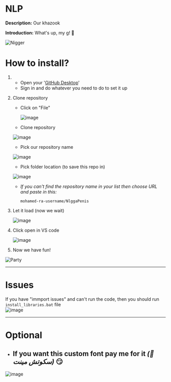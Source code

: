 # NLP
**Description:** Our khazook

**Introduction:**
What's up, my g! 🥷

![Nigger](https://media4.giphy.com/media/v1.Y2lkPTc5MGI3NjExeWdwbzM4Z2pjenNmN2J5am14enp6eXM4eHd3N3pzdGU5N2FqbXI4dCZlcD12MV9pbnRlcm5hbF9naWZfYnlfaWQmY3Q9Zw/LZaIwlg8dPAiqFw4VC/giphy.gif)


# How to install?
1) 
   * Open your '[GitHub Desktop](https://github.com/apps/desktop)'
   * Sign in and do whatever you need to do to set it up
2) Clone repository 
   * Click on "File"
     
     ![image](https://github.com/user-attachments/assets/6b3f872d-f90d-4ab0-a74c-d990c9cb4415)

   * Clone repository
   
   ![image](https://github.com/user-attachments/assets/431cd86c-35e9-42f8-bc37-4717cf12de1b)
   
   * Pick our repository name
   
   ![image](https://github.com/user-attachments/assets/8824f8b0-db15-47f9-9891-0333d37d2817)
   

   * Pick folder location (to save this repo in)
   
   ![image](https://github.com/user-attachments/assets/c4556e19-90f4-4c4c-9c76-a1ab603575d7)

      * *If you can't find the repository name in your list then choose URL and paste in this:*
        ```
        mohamed-ra-username/NlggaPenis
        ```
2) Let it load (now we wait)

   ![image](https://github.com/user-attachments/assets/3d7d3a4b-b689-4a48-aa2d-1f275218897c)

3) Click open in VS code
  
   ![image](https://github.com/user-attachments/assets/f21b9100-a3de-4829-a20b-89abddb9d59a)

6) Now we have fun!

  ![Party](https://media.giphy.com/media/v1.Y2lkPTc5MGI3NjExbWFubmx5eDh5NjJ4NWViZHFveWNteWRyejBzZGZ4YjlsZmNzdGQzNSZlcD12MV9naWZzX3NlYXJjaCZjdD1n/10UeedrT5MIfPG/giphy.gif)

---
# Issues
If you have "immport issues" and can't run the code, then you should run `install_libraries.bat` file  
![image](https://github.com/user-attachments/assets/ef0100f7-2265-4821-9cb1-935760b70ca2)

---
# Optional
- ## If you want this custom font pay me for it _(🍬 سكوتش مينت)_ 😏

![image](https://github.com/user-attachments/assets/ab3f4a4d-dbfc-4fa4-a20f-5141bf72388d)
